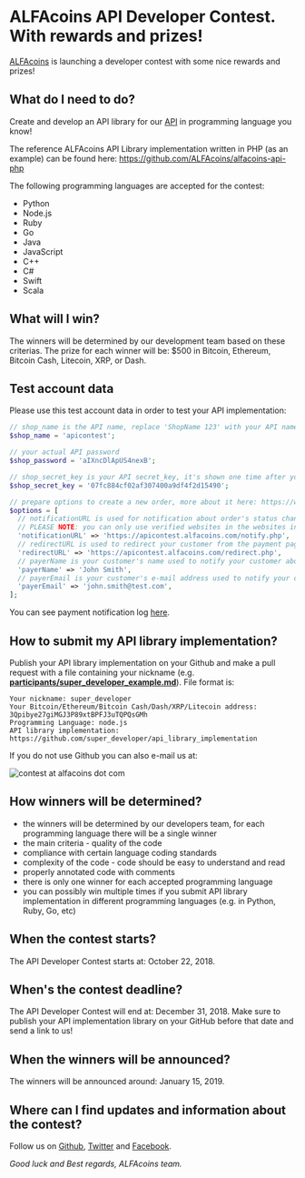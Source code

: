 # ALFAcoins API Developer Contest. With rewards and prizes!
[ALFAcoins](https://www.alfacoins.com/) is launching a developer contest with some nice rewards and prizes!

## What do I need to do?
Create and develop an API library for our [API](https://www.alfacoins.com/developers "API Reference") in programming language you know!

The reference ALFAcoins API Library implementation written in PHP (as an example) can be found here: https://github.com/ALFAcoins/alfacoins-api-php

The following programming languages are accepted for the contest:
* Python
* Node.js
* Ruby
* Go
* Java
* JavaScript
* C++
* C#
* Swift
* Scala

## What will I win?
The winners will be determined by our development team based on these criterias.
The prize for each winner will be: $500 in Bitcoin, Ethereum, Bitcoin Cash, Litecoin, XRP, or Dash.

## Test account data
Please use this test account data in order to test your API implementation:
```php
// shop_name is the API name, replace 'ShopName 123' with your API name. Create API entry at https://www.alfacoins.com/user
$shop_name = 'apicontest';

// your actual API password
$shop_password = 'aIXncDlApUS4nexB';

// shop_secret_key is your API secret_key, it's shown one time after you created the new API entry, if you didn't write it down you can reset it in your API settings
$shop_secret_key = '07fc884cf02af307400a9df4f2d15490';

// prepare options to create a new order, more about it here: https://www.alfacoins.com/developers#post_requests-create
$options = [
  // notificationURL is used for notification about order's status change
  // PLEASE NOTE: you can only use verified websites in the websites integration area
  'notificationURL' => 'https://apicontest.alfacoins.com/notify.php',
  // redirectURL is used to redirect your customer from the payment page
  'redirectURL' => 'https://apicontest.alfacoins.com/redirect.php',
  // payerName is your customer's name used to notify your customer about order
  'payerName' => 'John Smith',
  // payerEmail is your customer's e-mail address used to notify your customer about order
  'payerEmail' => 'john.smith@test.com',
];
```
You can see payment notification log [here](https://apicontest.alfacoins.com/api_notification_debug.txt).

## How to submit my API library implementation?
Publish your API library implementation on your Github and make a pull request with a file containing your nickname (e.g. **[participants/super_developer_example.md](participants/super_developer_example.md)**).
File format is:
```
Your nickname: super_developer
Your Bitcoin/Ethereum/Bitcoin Cash/Dash/XRP/Litecoin address: 3Qpibye27giMGJ3P89xtBPFJ3uTQPQsGMh
Programming Language: node.js
API library implementation: https://github.com/super_developer/api_library_implementation
```
If you do not use Github you can also e-mail us at:

![contest at alfacoins dot com](https://i.imgur.com/2sYDTio.png "contest at alfacoins dot com")

## How winners will be determined?
* the winners will be determined by our developers team, for each programming language there will be a single winner
* the main criteria - quality of the code
* compliance with certain language coding standards
* complexity of the code - code should be easy to understand and read
* properly annotated code with comments
* there is only one winner for each accepted programming language
* you can possibly win multiple times if you submit API library implementation in different programming languages (e.g. in Python, Ruby, Go, etc)

## When the contest starts?
The API Developer Contest starts at: October 22, 2018.

## When's the contest deadline?
The API Developer Contest will end at: December 31, 2018. 
Make sure to publish your API implementation library on your GitHub before that date and send a link to us!

## When the winners will be announced?
The winners will be announced around: January 15, 2019.

## Where can I find updates and information about the contest?
Follow us on [Github](https://github.com/alfacoins "ALFAcoins Github"), [Twitter](https://twitter.com/alfacoins "ALFAcoins Twitter") and [Facebook](https://www.facebook.com/alfacoinscom "ALFAcoins Facebook").

*Good luck and Best regards,
ALFAcoins team.*
